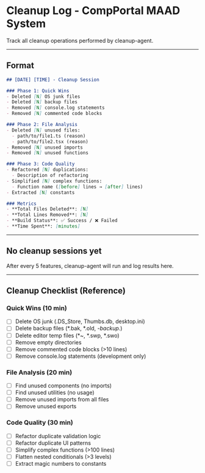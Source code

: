 # Cleanup Log - CompPortal MAAD System

Track all cleanup operations performed by cleanup-agent.

---

## Format

```markdown
## [DATE] [TIME] - Cleanup Session

### Phase 1: Quick Wins
- Deleted [N] OS junk files
- Deleted [N] backup files
- Removed [N] console.log statements
- Removed [N] commented code blocks

### Phase 2: File Analysis
- Deleted [N] unused files:
  - path/to/file1.ts (reason)
  - path/to/file2.tsx (reason)
- Removed [N] unused imports
- Removed [N] unused functions

### Phase 3: Code Quality
- Refactored [N] duplications:
  - Description of refactoring
- Simplified [N] complex functions:
  - Function name ([before] lines → [after] lines)
- Extracted [N] constants

### Metrics
- **Total Files Deleted**: [N]
- **Total Lines Removed**: [N]
- **Build Status**: ✅ Success / ❌ Failed
- **Time Spent**: [minutes]
```

---

## No cleanup sessions yet

After every 5 features, cleanup-agent will run and log results here.

---

## Cleanup Checklist (Reference)

### Quick Wins (10 min)
- [ ] Delete OS junk (.DS_Store, Thumbs.db, desktop.ini)
- [ ] Delete backup files (*.bak, *.old, *-backup.*)
- [ ] Delete editor temp files (*~, *.swp, *.swo)
- [ ] Remove empty directories
- [ ] Remove commented code blocks (>10 lines)
- [ ] Remove console.log statements (development only)

### File Analysis (20 min)
- [ ] Find unused components (no imports)
- [ ] Find unused utilities (no usage)
- [ ] Remove unused imports from all files
- [ ] Remove unused exports

### Code Quality (30 min)
- [ ] Refactor duplicate validation logic
- [ ] Refactor duplicate UI patterns
- [ ] Simplify complex functions (>100 lines)
- [ ] Flatten nested conditionals (>3 levels)
- [ ] Extract magic numbers to constants

